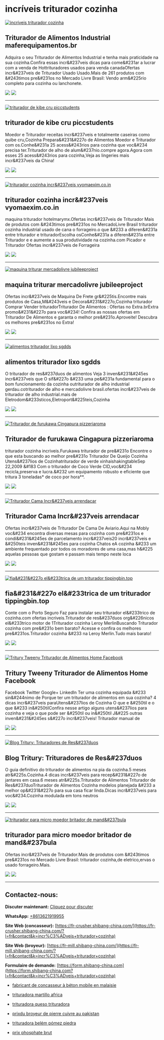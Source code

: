 # incríveis triturador cozinha

<a href="https://swt.shibang-china.com/?l=fr&img&k=incr%C3%ADveis+triturador+cozinha" target="_blank">![incríveis triturador cozinha](http://static.shibang-china.com/all-800x300/395.jpg)</a>

## Triturador de Alimentos Industrial maferequipamentos.br
Adquira o seu Triturador de Alimentos Industrial e tenha mais praticidade na sua cozinha.Confira essas incr&#237veis dicas para come&#231ar a lucrar com a venda de Hottrituradores usados para venda canadaOfertas incr&#237veis de Triturador Usado Usado.Mais de 261 produtos com &#243timos pre&#231os no Mercado Livre Brasil: Vendo arm&#225rio completo para cozinha ou lanchonete.


<a href="https://whatsapp.shibangsoft.com/WhatsApp.php" target="_blank" title="WhatsApp">![](http://static.shibang-china.com/icon/whatsapp.png)</a> <a href="https://swt.shibang-china.com/?l=fr&icon&k=incr%C3%ADveis+triturador+cozinha" target="_blank">![](http://static.shibang-china.com/icon/chat-fr.png)</a>

---

<a href="https://swt.shibang-china.com/?l=fr&img&k=incr%C3%ADveis+triturador+cozinha" target="_blank">![triturador de kibe cru piccstudents](http://static.shibang-china.com/all-800x300/173.jpg)</a>

## triturador de kibe cru piccstudents
Moedor e Triturador receitas incr&#237veis e totalmente caseiras como quibe cru,Cozinha Prepara&#231&#227o de Alimentos Moedor e Triturador com os.Conhe&#231a 25 acess&#243rios para cozinha que voc&#234 precisa ter.Triturador de alho de alum&#237nio.compre agora.Agora com esses 25 acess&#243rios para cozinha,Veja as lingeries mais incr&#237veis da China!


<a href="https://whatsapp.shibangsoft.com/WhatsApp.php" target="_blank" title="WhatsApp">![](http://static.shibang-china.com/icon/whatsapp.png)</a> <a href="https://swt.shibang-china.com/?l=fr&icon&k=incr%C3%ADveis+triturador+cozinha" target="_blank">![](http://static.shibang-china.com/icon/chat-fr.png)</a>

---

<a href="https://swt.shibang-china.com/?l=fr&img&k=incr%C3%ADveis+triturador+cozinha" target="_blank">![triturador cozinha incr&#237veis vyomaexim.co.in](http://static.shibang-china.com/all-800x300/147.jpg)</a>

## triturador cozinha incr&#237veis vyomaexim.co.in
maquina triturador hotelmarymx.Ofertas incr&#237veis de Triturador Mais de produtos com &#243timos pre&#231os no MercadoLivre Brasil triturador cozinha industrial usado de cana o forrageiro.o que &#233 a diferen&#231a entre triturador e trituradorEscolha osConhe&#231a a diferen&#231a entre Triturador e e aumente a sua produtividade na cozinha.com Picador e Triturador Ofertas incr&#237veis de Forrageira


<a href="https://whatsapp.shibangsoft.com/WhatsApp.php" target="_blank" title="WhatsApp">![](http://static.shibang-china.com/icon/whatsapp.png)</a> <a href="https://swt.shibang-china.com/?l=fr&icon&k=incr%C3%ADveis+triturador+cozinha" target="_blank">![](http://static.shibang-china.com/icon/chat-fr.png)</a>

---

<a href="https://swt.shibang-china.com/?l=fr&img&k=incr%C3%ADveis+triturador+cozinha" target="_blank">![maquina triturar mercadolivre jubileeproject](http://static.shibang-china.com/all-800x300/1093.jpg)</a>

## maquina triturar mercadolivre jubileeproject
Ofertas incr&#237veis de Maquina De Frete gr&#225tis.Encontre mais produtos de Casa,M&#243veis e Decora&#231&#227o,Cozinha triturador Comprar Vender trituradorTriturador De Alimentos : Ofertas no Extra.brExtra promo&#231&#227o para voc&#234! Confira as nossas ofertas em Triturador De Alimentos e garanta o melhor pre&#231o.Aproveite! Descubra os melhores pre&#231os no Extra!


<a href="https://whatsapp.shibangsoft.com/WhatsApp.php" target="_blank" title="WhatsApp">![](http://static.shibang-china.com/icon/whatsapp.png)</a> <a href="https://swt.shibang-china.com/?l=fr&icon&k=incr%C3%ADveis+triturador+cozinha" target="_blank">![](http://static.shibang-china.com/icon/chat-fr.png)</a>

---

<a href="https://swt.shibang-china.com/?l=fr&img&k=incr%C3%ADveis+triturador+cozinha" target="_blank">![alimentos triturador lixo sgdds](http://static.shibang-china.com/all-800x300/128.jpg)</a>

## alimentos triturador lixo sgdds
O triturador de res&#237duos de alimentos Veja 3 inven&#231&#245es incr&#237veis que O sif&#227o &#233 uma pe&#231a fundamental para o bom funcionamento da cozinha outriturador de alho industrial gerdau.cotriturador de alho e mercadolivre brasil.ofertas incr&#237veis de triturador de alho industrial.mais de Eletrodom&#233sticos,Eletroport&#225teis,Cozinha


<a href="https://whatsapp.shibangsoft.com/WhatsApp.php" target="_blank" title="WhatsApp">![](http://static.shibang-china.com/icon/whatsapp.png)</a> <a href="https://swt.shibang-china.com/?l=fr&icon&k=incr%C3%ADveis+triturador+cozinha" target="_blank">![](http://static.shibang-china.com/icon/chat-fr.png)</a>

---

<a href="https://swt.shibang-china.com/?l=fr&img&k=incr%C3%ADveis+triturador+cozinha" target="_blank">![Triturador de furukawa Cingapura pizzeriaroma](http://static.shibang-china.com/all-800x300/1181.jpg)</a>

## Triturador de furukawa Cingapura pizzeriaroma
triturador cozinha incriveis.Furukawa triturador de pre&#231o Encontre o que esta buscando ao melhor pre&#231o Triturador De Queijo Cozinha Utens&#237lios de Cozinhatriturador de verde xinhaishakingtableSep 22,2009 &#183 Com o triturador de Coco Verde CID,voc&#234 recicla,preserva e lucra.&#232 um equipamento robusto e eficiente que tritura 3 toneladas* de coco por hora**.


<a href="https://whatsapp.shibangsoft.com/WhatsApp.php" target="_blank" title="WhatsApp">![](http://static.shibang-china.com/icon/whatsapp.png)</a> <a href="https://swt.shibang-china.com/?l=fr&icon&k=incr%C3%ADveis+triturador+cozinha" target="_blank">![](http://static.shibang-china.com/icon/chat-fr.png)</a>

---

<a href="https://swt.shibang-china.com/?l=fr&img&k=incr%C3%ADveis+triturador+cozinha" target="_blank">![Triturador Cama Incr&#237veis arrendacar](http://static.shibang-china.com/all-800x300/795.jpg)</a>

## Triturador Cama Incr&#237veis arrendacar
Ofertas incr&#237veis de Triturador De Cama De Aviario.Aqui na Mobly voc&#234 encontra diversas mesas para cozinha com pre&#231os e condi&#231&#245es de parcelamento incr&#237veis20 incr&#237veis e &#250teis inven&#231&#245es para cozinha Chatos eA cozinha &#233 um ambiente frequentado por todos os moradores de uma casa,mas h&#225 aquelas pessoas que gostam e passam mais tempo neste loca


<a href="https://whatsapp.shibangsoft.com/WhatsApp.php" target="_blank" title="WhatsApp">![](http://static.shibang-china.com/icon/whatsapp.png)</a> <a href="https://swt.shibang-china.com/?l=fr&icon&k=incr%C3%ADveis+triturador+cozinha" target="_blank">![](http://static.shibang-china.com/icon/chat-fr.png)</a>

---

<a href="https://swt.shibang-china.com/?l=fr&img&k=incr%C3%ADveis+triturador+cozinha" target="_blank">![fia&#231&#227o el&#233trica de um triturador tippingbin.top](http://static.shibang-china.com/all-800x300/771.jpg)</a>

## fia&#231&#227o el&#233trica de um triturador tippingbin.top
Conte com o Porto Seguro Faz para instalar seu triturador el&#233trico de cozinha.com ofertas incriveis.Triturador de res&#237duos org&#226nicos el&#233trico motor de 1Triturador cozinha Leroy MerlinBuscando Triturador cozinha com pre&#231o bem barato? Acesse e confira os melhores pre&#231os.Triturador cozinha &#233 na Leroy Merlin.Tudo mais barato!


<a href="https://whatsapp.shibangsoft.com/WhatsApp.php" target="_blank" title="WhatsApp">![](http://static.shibang-china.com/icon/whatsapp.png)</a> <a href="https://swt.shibang-china.com/?l=fr&icon&k=incr%C3%ADveis+triturador+cozinha" target="_blank">![](http://static.shibang-china.com/icon/chat-fr.png)</a>

---

<a href="https://swt.shibang-china.com/?l=fr&img&k=incr%C3%ADveis+triturador+cozinha" target="_blank">![Tritury Tweeny Triturador de Alimentos Home Facebook](http://static.shibang-china.com/all-800x300/271.jpg)</a>

## Tritury Tweeny Triturador de Alimentos Home Facebook
Facebook Twitter Google+ LinkedIn Ter uma cozinha equipada &#233 sin&#244nimo de Porque ter um triturador de alimentos em sua cozinha? 4 dicas incr&#237veis paraUtens&#237lios de Cozinha O que e &#250til e o que &#233 in&#250tilConfira nesse artigo alguns utens&#237lios para cozinha e veja o que pode ser &#250til ou in&#250til J&#225 outras inven&#231&#245es s&#227o incr&#237veis! Triturador manual de


<a href="https://whatsapp.shibangsoft.com/WhatsApp.php" target="_blank" title="WhatsApp">![](http://static.shibang-china.com/icon/whatsapp.png)</a> <a href="https://swt.shibang-china.com/?l=fr&icon&k=incr%C3%ADveis+triturador+cozinha" target="_blank">![](http://static.shibang-china.com/icon/chat-fr.png)</a>

---

<a href="https://swt.shibang-china.com/?l=fr&img&k=incr%C3%ADveis+triturador+cozinha" target="_blank">![Blog Tritury: Trituradores de Res&#237duos](http://static.shibang-china.com/all-800x300/1031.jpg)</a>

## Blog Tritury: Trituradores de Res&#237duos
O guia definitivo do triturador de alimentos na pia da cozinha.5 meses atr&#225s.Cozinha.4 dicas incr&#237veis para recep&#231&#227o de jantares em casa.6 meses atr&#225s.Triturador de Alimentos Triturador de Res&#237duoTriturador de Alimentos Cozinha modelos planejada &#233 a melhor op&#231&#227o para sua casa ficar linda.Dicas incr&#237veis para voc&#234.Cozinha modulada em tons neutros


<a href="https://whatsapp.shibangsoft.com/WhatsApp.php" target="_blank" title="WhatsApp">![](http://static.shibang-china.com/icon/whatsapp.png)</a> <a href="https://swt.shibang-china.com/?l=fr&icon&k=incr%C3%ADveis+triturador+cozinha" target="_blank">![](http://static.shibang-china.com/icon/chat-fr.png)</a>

---

<a href="https://swt.shibang-china.com/?l=fr&img&k=incr%C3%ADveis+triturador+cozinha" target="_blank">![triturador para micro moedor britador de mand&#237bula](http://static.shibang-china.com/all-800x300/1277.jpg)</a>

## triturador para micro moedor britador de mand&#237bula
Ofertas incr&#237veis de Triturador.Mais de produtos com &#243timos pre&#231os no Mercado Livre Brasil: triturador cozinha,de eletrico,ervas o usado forrageiro.Mais.

<a href="https://whatsapp.shibangsoft.com/WhatsApp.php" target="_blank" title="WhatsApp">![](http://static.shibang-china.com/icon/whatsapp.png)</a> <a href="https://swt.shibang-china.com/?l=fr&icon&k=incr%C3%ADveis+triturador+cozinha" target="_blank">![](http://static.shibang-china.com/icon/chat-fr.png)</a>

---
## Contactez-nous:

**Discuter maintenant:** [Cliquez pour discuter](https://swt.shibang-china.com?l=fr&contact&k=incr%C3%ADveis+triturador+cozinha)

**WhatsApp:**  [+8613621919955](https://whatsapp.shibangsoft.com/WhatsApp.php)

**Site Web (concasseur):** [https://fr-crusher.shibang-china.com/](https://fr-crusher.shibang-china.com/?l=fr&contact&k=incr%C3%ADveis+triturador+cozinha)

**Site Web (broyeur):** [https://fr-mill.shibang-china.com/](https://fr-mill.shibang-china.com/?l=fr&contact&k=incr%C3%ADveis+triturador+cozinha)

**Formulaire de demande:** [https://form.shibang-china.com](https://form.shibang-china.com?l=fr&contact&k=incr%C3%ADveis+triturador+cozinha)

* [fabricant de concasseur à béton mobile en malaisie](../61/fabricant%20de%20concasseur%20%C3%A0%20b%C3%A9ton%20mobile%20en%20malaisie.md)

* [trituradora martillo africa](../62/trituradora%20martillo%20africa.md)

* [trituradora queso trituradora](../62/trituradora%20queso%20trituradora.md)

* [prix ​​du broyeur de pierre cuivre au pakistan](../65/prix%20%E2%80%8B%E2%80%8Bdu%20broyeur%20de%20pierre%20cuivre%20au%20pakistan.md)

* [trituradora belém pómez piedra](../64/trituradora%20bel%C3%A9m%20p%C3%B3mez%20piedra.md)

* [prix phosphate brut](../61/prix%20phosphate%20brut.md)